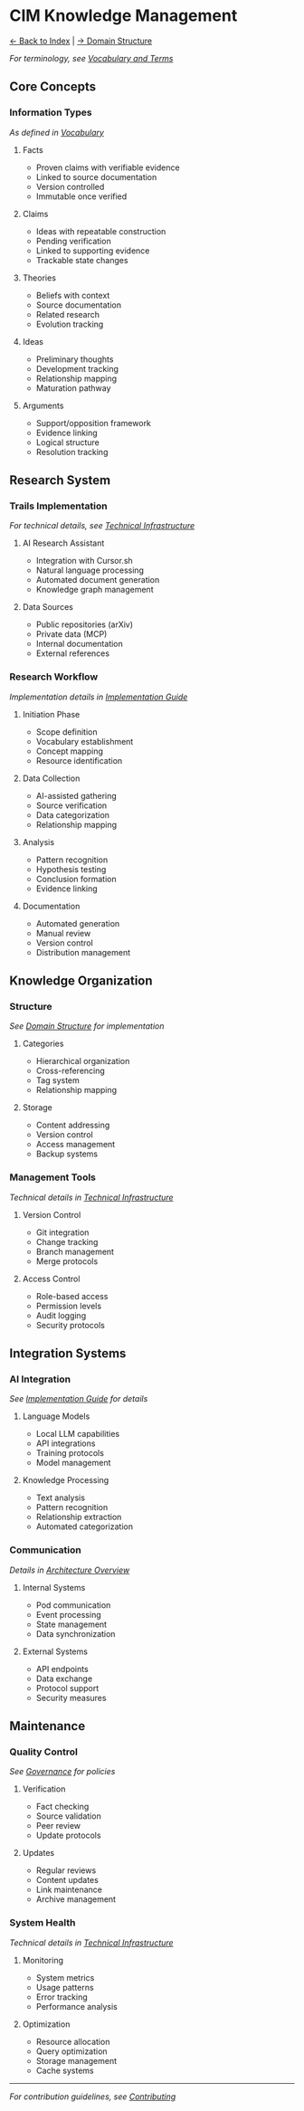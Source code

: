 # CIM Knowledge Management

[← Back to Index](index.md) | [→ Domain Structure](domain_structure.md)

*For terminology, see [Vocabulary and Terms](vocabulary.md#knowledge-management)*

## Core Concepts

### Information Types
*As defined in [Vocabulary](vocabulary.md#knowledge-management)*

1. Facts
   - Proven claims with verifiable evidence
   - Linked to source documentation
   - Version controlled
   - Immutable once verified

2. Claims
   - Ideas with repeatable construction
   - Pending verification
   - Linked to supporting evidence
   - Trackable state changes

3. Theories
   - Beliefs with context
   - Source documentation
   - Related research
   - Evolution tracking

4. Ideas
   - Preliminary thoughts
   - Development tracking
   - Relationship mapping
   - Maturation pathway

5. Arguments
   - Support/opposition framework
   - Evidence linking
   - Logical structure
   - Resolution tracking

## Research System

### Trails Implementation
*For technical details, see [Technical Infrastructure](technical.md)*

1. AI Research Assistant
   - Integration with Cursor.sh
   - Natural language processing
   - Automated document generation
   - Knowledge graph management

2. Data Sources
   - Public repositories (arXiv)
   - Private data (MCP)
   - Internal documentation
   - External references

### Research Workflow
*Implementation details in [Implementation Guide](implementation.md)*

1. Initiation Phase
   - Scope definition
   - Vocabulary establishment
   - Concept mapping
   - Resource identification

2. Data Collection
   - AI-assisted gathering
   - Source verification
   - Data categorization
   - Relationship mapping

3. Analysis
   - Pattern recognition
   - Hypothesis testing
   - Conclusion formation
   - Evidence linking

4. Documentation
   - Automated generation
   - Manual review
   - Version control
   - Distribution management

## Knowledge Organization

### Structure
*See [Domain Structure](domain_structure.md) for implementation*

1. Categories
   - Hierarchical organization
   - Cross-referencing
   - Tag system
   - Relationship mapping

2. Storage
   - Content addressing
   - Version control
   - Access management
   - Backup systems

### Management Tools
*Technical details in [Technical Infrastructure](technical.md)*

1. Version Control
   - Git integration
   - Change tracking
   - Branch management
   - Merge protocols

2. Access Control
   - Role-based access
   - Permission levels
   - Audit logging
   - Security protocols

## Integration Systems

### AI Integration
*See [Implementation Guide](implementation.md) for details*

1. Language Models
   - Local LLM capabilities
   - API integrations
   - Training protocols
   - Model management

2. Knowledge Processing
   - Text analysis
   - Pattern recognition
   - Relationship extraction
   - Automated categorization

### Communication
*Details in [Architecture Overview](architecture.md)*

1. Internal Systems
   - Pod communication
   - Event processing
   - State management
   - Data synchronization

2. External Systems
   - API endpoints
   - Data exchange
   - Protocol support
   - Security measures

## Maintenance

### Quality Control
*See [Governance](governance.md) for policies*

1. Verification
   - Fact checking
   - Source validation
   - Peer review
   - Update protocols

2. Updates
   - Regular reviews
   - Content updates
   - Link maintenance
   - Archive management

### System Health
*Technical details in [Technical Infrastructure](technical.md)*

1. Monitoring
   - System metrics
   - Usage patterns
   - Error tracking
   - Performance analysis

2. Optimization
   - Resource allocation
   - Query optimization
   - Storage management
   - Cache systems

---
*For contribution guidelines, see [Contributing](index.md#contributing)* 
